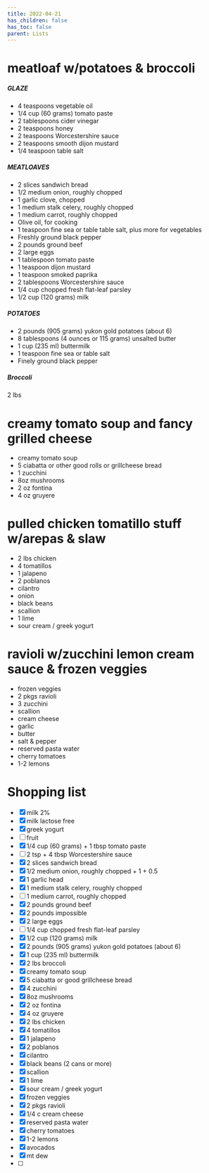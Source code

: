 ```yaml
---
title: 2022-04-21
has_children: false
has_toc: false
parent: Lists
---
```


# meatloaf w/potatoes & broccoli
##### GLAZE
-   4 teaspoons vegetable oil
-   1/4 cup (60 grams) tomato paste
-   2 tablespoons cider vinegar
-   2 teaspoons honey
-   2 teaspoons Worcestershire sauce
-   2 teaspoons smooth dijon mustard
-   1/4 teaspoon table salt

##### MEATLOAVES
-   2 slices sandwich bread
-   1/2 medium onion, roughly chopped
-   1 garlic clove, chopped
-   1 medium stalk celery, roughly chopped
-   1 medium carrot, roughly chopped
-   Olive oil, for cooking
-   1 teaspoon fine sea or table table salt, plus more for vegetables
-   Freshly ground black pepper
-   2 pounds ground beef
-   2 large eggs
-   1 tablespoon tomato paste
-   1 teaspoon dijon mustard
-   1 teaspoon smoked paprika
-   2 tablespoons Worcestershire sauce
-   1/4 cup chopped fresh flat-leaf parsley
-   1/2 cup (120 grams) milk

##### POTATOES
-   2 pounds (905 grams) yukon gold potatoes (about 6)
-   8 tablespoons (4 ounces or 115 grams) unsalted butter
-   1 cup (235 ml) buttermilk
-   1 teaspoon fine sea or table salt
-   Finely ground black pepper

##### Broccoli
2 lbs

# creamy tomato soup and fancy grilled cheese
- creamy tomato soup
- 5 ciabatta or other good rolls or grillcheese bread
- 1 zucchini
- 8oz mushrooms
- 2 oz fontina
- 4 oz gruyere


# pulled chicken tomatillo stuff w/arepas & slaw
- 2 lbs chicken
- 4 tomatillos
- 1 jalapeno
- 2 poblanos
- cilantro
- onion
- black beans
- scallion
- 1 lime
- sour cream / greek yogurt

# ravioli w/zucchini lemon cream sauce & frozen veggies
- frozen veggies
- 2 pkgs ravioli
- 3 zucchini
- scallion
- cream cheese
- garlic
- butter
- salt & pepper
- reserved pasta water
- cherry tomatoes
- 1-2 lemons



# Shopping list
- [x] milk 2%
- [x] milk lactose free
- [x] greek yogurt
- [ ] fruit
- [x]  1/4 cup (60 grams) + 1 tbsp tomato paste
- [ ] 2 tsp + 4 tbsp Worcestershire sauce
- [x]   2 slices sandwich bread
- [x]  1/2 medium onion, roughly chopped + 1 + 0.5
- [x]  1 garlic head
- [x]  1 medium stalk celery, roughly chopped
- [ ]  1 medium carrot, roughly chopped
- [x]  2 pounds ground beef
- [x] 2 pounds impossible
- [x]  2 large eggs
- [ ]  1/4 cup chopped fresh flat-leaf parsley
- [x]  1/2 cup (120 grams) milk
- [x]  2 pounds (905 grams) yukon gold potatoes (about 6)
- [x]  1 cup (235 ml) buttermilk
- [x] 2 lbs broccoli
- [x] creamy tomato soup
- [x] 5 ciabatta or good grillcheese bread
- [x] 4 zucchini
- [x] 8oz mushrooms
- [x] 2 oz fontina
- [x] 4 oz gruyere
- [x] 2 lbs chicken
- [x] 4 tomatillos
- [x] 1 jalapeno
- [x] 2 poblanos
- [x] cilantro
- [x] black beans (2 cans or more)
- [x] scallion
- [x] 1 lime
- [x] sour cream / greek yogurt
- [x] frozen veggies
- [x] 2 pkgs ravioli
- [x] 1/4 c cream cheese
- [x] reserved pasta water
- [x] cherry tomatoes
- [x] 1-2 lemons
- [x] avocados
- [x] mt dew
- [ ] 